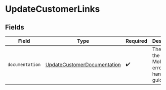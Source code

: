 # UpdateCustomerLinks


## Fields

| Field                                                                             | Type                                                                              | Required                                                                          | Description                                                                       |
| --------------------------------------------------------------------------------- | --------------------------------------------------------------------------------- | --------------------------------------------------------------------------------- | --------------------------------------------------------------------------------- |
| `documentation`                                                                   | [UpdateCustomerDocumentation](../../models/errors/UpdateCustomerDocumentation.md) | :heavy_check_mark:                                                                | The URL to the generic Mollie API error handling guide.                           |